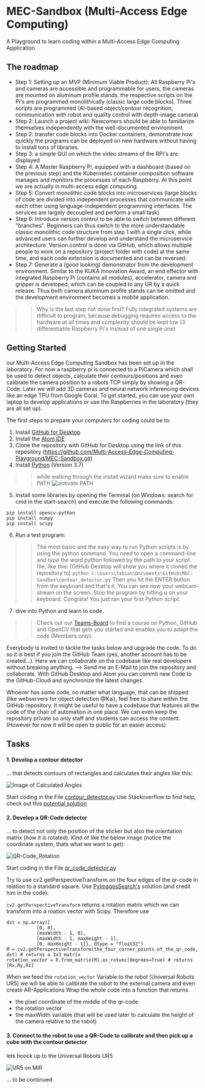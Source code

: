 # MEC-Sandbox (Multi-Access Edge Computing)
A Playground to learn coding within a Multi-Access Edge Computing Application
## The roadmap
* Step 1: Setting up an MVP (Minimum Viable Product): All Raspberry Pi's and cameras are accessible and programmable for users, the cameras are mounted on aluminum profile stands. the respective scripts on the Pi's are programmed monolithically (classic large code blocks). Three scripts are programmed (AI-based object/contour recognition, communication with robot and quality control with depth-image camera)
* Step 2: Launch a project wiki: Newcomers should be able to familiarize themselves independently with the well-documented environment.
* Step 2: transfer code blocks into Docker containers, demonstrate how quickly the programs can be deployed on new hardware without having to install tons of libraries.
* Step 3: a simple GUI on which the video streams of the RPi's are displayed
* Step 4: A Master Raspberry Pi, equipped with a dashboard (based on the previous step) and the Kubernetes container composition software manages and monitors the processes of each Raspberry. At this point we are actually in multi-access edge computing.
* Step 5: Convert monolithic code blocks into microservices (large blocks of code are divided into independent processes that communicate with each other using language-independent programming interfaces. The services are largely decoupled and perform a small task)
* Step 6: Introduce version control to be able to switch between different "branches". Beginners can thus switch to the more understandable classic monolithic code structure from step 1 with a single click, while advanced users can further develop and understand the microservice architecture. Version control is done via GitHub, which allows multiple people to work on a repository (project folder with code) at the same time, and each code extension is documented and can be reversed.
* Step 7: Generate a (good looking) demonstrator from the development environment. Similar to the KUKA Innovation Award, an end effector with integrated Raspberry Pi (contains all modules), accelerator, camera and gripper is developed, which can be coupled to any UR by a quick release. Thus both camera aluminum profile stands can be omitted and the development environment becomes a mobile application.
>> Why is the last step not done first? Fully integrated systems are difficult to program, because debugging requires access to the hardware at all times and complexity should be kept low (3 differentiable Raspberry Pi's instead of one single one)

## Getting Started
our Multi-Access Edge Computing Sandbox has been set up in the laboratory. For now a raspberry pi is connected to a PiCamera which shall be used to detect objects, calculate their contours/positions and even calibrate the camera position to a robots TCP simply by showing a QR-Code. Later we will add 3D cameras and neural network inferencing devices like an edge TPU from Google Coral.
To get started, you can use your own laptop to develop applications or use the Raspberries in the laboratory (they are all set up).

The first steps to prepare your computers for coding could be to:
1. Install [GitHub for Desktop](https://desktop.github.com/)
2. Install the [Atom IDE](https://atom.io/)
3. Clone the repository with GitHub for Desktop using the link of this repository (https://github.com/Multi-Access-Edge-Computing-Playground/MEC-Sandbox.git)
4. Install [Python](https://www.python.org/ftp/python/3.7.9/python-3.7.9-amd64.exe) (Version 3.7)
>> while walking through the install wizard make sure to enable PATH
![activate PATH](https://datatofish.com/wp-content/uploads/2018/10/0001_add_Python_to_Path.png)
5. Install some libraries by opening the Terminal (on Windows: search for cmd in the start-search) and execute the following commands:
```
pip install opencv-python
pip install numpy
pip install scipy
```
6. Run a test program:
>> The most basic and the easy way to run Python scripts is by using the python command. You need to open a command-line and type the word python followed by the path to your script file, like this: (GitHub Desktop will show you where it cloned the repository to)
```python C:\Users\fabian\Documents\GitHub\MEC-Sandbox\contour_detector.py```
Then you hit the ENTER button from the keyboard and that's it. You can see now your webcam-stream on the screen. Stop the program by hitting q on your keyboard. Congrats! You just ran your first Python script.

7. dive into Python and learn to code. 
>>Check out our [Teams-Board](https://teams.microsoft.com/l/entity/com.microsoft.teamspace.tab.planner/_djb2_msteams_prefix_921253025?context=%7B%22subEntityId%22%3Anull%2C%22channelId%22%3A%2219%3Ab3c07338ca614247a2fc1ed8ee32d4ff%40thread.tacv2%22%7D&groupId=5477e372-0e90-4ce4-942c-5a6c484efea7&tenantId=509b255b-13b3-4af4-bd94-9536cca3c61f) to find a course on Python, GitHub and OpenCV that gets you started and enables you to adapt the code (Members only). 

Everybody is invited to tackle the tasks below and upgrade the code. To do so it is best if you join the GitHub Team (yes, another account has to be created...). Here we can collaborate on the codebase like real developers without breaking anything.
--> Send me an E-Mail to join the repository and collaborate.
With GitHub Desktop and Atom you can commit new Code to the GitHub-Cloud and synchronize the latest changes.

Whoever has some code, no matter what language, that can be shipped (like webservers for object detection @Kai), feel free to share within the GitHub repository. It might be useful to have a codebase that features all the code of the chair of automation in one place. We can even keep the repository private so only staff and students can access the content. (However for now it will be open to public for an easier access)

## Tasks
#### 1. Develop a contour detector 
... that detects contours of rectangles and calculates their angles like this:

![Image of Calculated Angles](https://i.stack.imgur.com/cstn0.png)

Start coding in the File [contour_detector.py](contour_detector.py) 
Use Stackoverflow to find help, check out this [potential solution](https://stackoverflow.com/questions/34237253/detect-centre-and-angle-of-rectangles-in-an-image-using-opencv)

#### 2. Develop a QR-Code detector
... to detect not only the position of the sticker but also the orientation matrix (how it is rotated). 
Kind of like the below image (notice the coordinate system, thats what we want to get):

![QR-Code_Rotation](https://visp-doc.inria.fr/doxygen/visp-daily/img-pose-qrcode.jpg)

Start coding in the File [qr_code_detector.py](qr_code_detector.py)

Try to use cv2.getPerspectiveTransform on the four edges of the qr-code in relation to a standard square. Use [PyImagesSearch's](https://www.pyimagesearch.com/2014/08/25/4-point-opencv-getperspective-transform-example/) solution (and credit him in the code). 

```cv2.getPerspectiveTransform``` returns a rotation matrix which we can transform into a roation vector with Scipy. Therefore use 
```
dst = np.array([
           [0, 0],
           [maxWidth - 1, 0],
           [maxWidth - 1, maxHeight - 1],
           [0, maxHeight - 1]], dtype = "float32")
M = cv2.getPerspectiveTransform(the_four_corner_points_of_the_qr_code, dst) # returns a 3x3 matrix 
rotation_vector = R.from_matrix(M).as_rotvec(degrees=True) # returns [Rx,Ry,Rz]
```   
When we feed the ```rotation_vector``` Variable to the robot (Universal Robots UR5) we will be able to calibrate the robot to the external camera and even create AR-Applications
Wrap the whole code into a function that returns 
* the pixel coordinate of the middle of the qr-code
* the rotation vector
* the maxWidth variable (that will be used later to calculate the height of the camera relative to the robot)

#### 3. Connect to the robot to use a QR-Code to calibrate and then pick up a cube with the contour detector
lets hoock up to the Universal Robots UR5

![UR5 on MiR](models/Mir_01.jpg)

... to be continued

